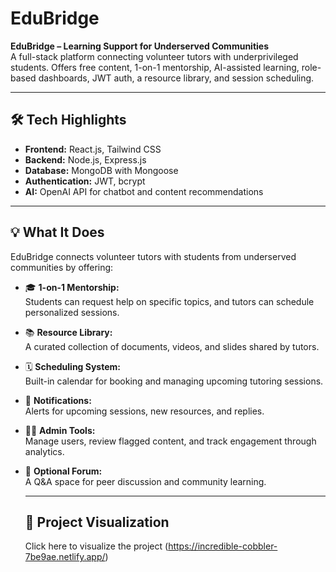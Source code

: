 # EduBridge

**EduBridge – Learning Support for Underserved Communities**  
A full-stack platform connecting volunteer tutors with underprivileged students. Offers free content, 1-on-1 mentorship, AI-assisted learning, role-based dashboards, JWT auth, a resource library, and session scheduling.

---

## 🛠️ Tech Highlights

- **Frontend:** React.js, Tailwind CSS
- **Backend:** Node.js, Express.js
- **Database:** MongoDB with Mongoose
- **Authentication:** JWT, bcrypt
- **AI:** OpenAI API for chatbot and content recommendations

---

## 💡 What It Does

EduBridge connects volunteer tutors with students from underserved communities by offering:

- 🎓 **1-on-1 Mentorship:**  
  Students can request help on specific topics, and tutors can schedule personalized sessions.

- 📚 **Resource Library:**  
  A curated collection of documents, videos, and slides shared by tutors.

- 🗓️ **Scheduling System:**  
  Built-in calendar for booking and managing upcoming tutoring sessions.

- 🔔 **Notifications:**  
  Alerts for upcoming sessions, new resources, and replies.

- 🧑‍💼 **Admin Tools:**  
  Manage users, review flagged content, and track engagement through analytics.

- 🧵 **Optional Forum:**  
  A Q&A space for peer discussion and community learning.

  ---

  ## 🔗 Project Visualization

  Click here to visualize the project
  (https://incredible-cobbler-7be9ae.netlify.app/)
